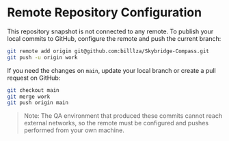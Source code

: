 # Remote Repository Configuration

This repository snapshot is not connected to any remote. To publish your local
commits to GitHub, configure the remote and push the current branch:

```bash
git remote add origin git@github.com:billlza/Skybridge-Compass.git
git push -u origin work
```

If you need the changes on `main`, update your local branch or create a pull
request on GitHub:

```bash
git checkout main
git merge work
git push origin main
```

> Note: The QA environment that produced these commits cannot reach external
> networks, so the remote must be configured and pushes performed from your own
> machine.
